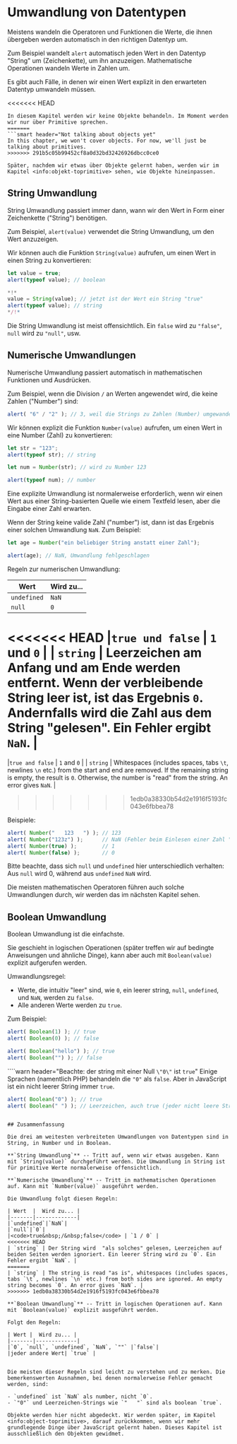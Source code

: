 # Umwandlung von Datentypen

Meistens wandeln die Operatoren und Funktionen die Werte, die ihnen übergeben werden automatisch in den richtigen Datentyp um.

Zum Beispiel wandelt `alert` automatisch jeden Wert in den Datentyp "String" um (Zeichenkette), um ihn anzuzeigen. Mathematische Operationen wandeln Werte in Zahlen um.

Es gibt auch Fälle, in denen wir einen Wert explizit in den erwarteten Datentyp umwandeln müssen.

<<<<<<< HEAD
```smart header="Noch nicht von Objekten sprechen"
In diesem Kapitel werden wir keine Objekte behandeln. Im Moment werden wir nur über Primitive sprechen.
=======
```smart header="Not talking about objects yet"
In this chapter, we won't cover objects. For now, we'll just be talking about primitives.
>>>>>>> 291b5c05b99452cf8a0d32bd32426926dbcc0ce0

Später, nachdem wir etwas über Objekte gelernt haben, werden wir im Kapitel <info:objekt-toprimitive> sehen, wie Objekte hineinpassen.
```

## String Umwandlung

String Umwandlung passiert immer dann, wann wir den Wert in Form einer Zeichenkette ("String") benötigen.

Zum Beispiel, `alert(value)` verwendet die String Umwandlung, um den Wert anzuzeigen.

Wir können auch die Funktion `String(value)` aufrufen, um einen Wert in einen String zu konvertieren:

```js run
let value = true;
alert(typeof value); // boolean

*!*
value = String(value); // jetzt ist der Wert ein String "true"
alert(typeof value); // string
*/!*
```

Die String Umwandlung ist meist offensichtlich. Ein `false` wird zu `"false"`, `null` wird zu `"null"`, usw.

## Numerische Umwandlungen

Numerische Umwandlung passiert automatisch in mathematischen Funktionen und Ausdrücken.

Zum Beispiel, wenn die Division `/` an Werten angewendet wird, die keine Zahlen ("Number") sind:

```js run
alert( "6" / "2" ); // 3, weil die Strings zu Zahlen (Number) umgewandelt werden
```

Wir können explizit die Funktion `Number(value)` aufrufen, um einen Wert in eine Number (Zahl) zu konvertieren:

```js run
let str = "123";
alert(typeof str); // string

let num = Number(str); // wird zu Number 123

alert(typeof num); // number
```

Eine explizite Umwandlung ist normalerweise erforderlich, wenn wir einen Wert aus einer String-basierten Quelle wie einem Textfeld lesen, aber die Eingabe einer Zahl erwarten.

Wenn der String keine valide Zahl ("number") ist, dann ist das Ergebnis einer solchen Umwandlung `NaN`. Zum Beispiel:

```js run
let age = Number("ein beliebiger String anstatt einer Zahl");

alert(age); // NaN, Umwandlung fehlgeschlagen
```

Regeln zur numerischen Umwandlung:

| Wert  |  Wird zu... |
|-------|-------------|
|`undefined`|`NaN`|
|`null`|`0`|
<<<<<<< HEAD
|<code>true&nbsp;und&nbsp;false</code> | `1` und `0` |
| `string` | Leerzeichen am Anfang und am Ende werden entfernt. Wenn der verbleibende String leer ist, ist das Ergebnis `0`. Andernfalls wird die Zahl aus dem String "gelesen". Ein Fehler ergibt `NaN`. |
=======
|<code>true&nbsp;and&nbsp;false</code> | `1` and `0` |
| `string` | Whitespaces (includes spaces, tabs `\t`, newlines `\n` etc.) from the start and end are removed. If the remaining string is empty, the result is `0`. Otherwise, the number is "read" from the string. An error gives `NaN`. |
>>>>>>> 1edb0a38330b54d2e1916f5193fc043e6fbbea78

Beispiele:

```js run
alert( Number("   123   ") ); // 123
alert( Number("123z") );      // NaN (Fehler beim Einlesen einer Zahl "z")
alert( Number(true) );        // 1
alert( Number(false) );       // 0
```

Bitte beachte, dass sich `null` und `undefined` hier unterschiedlich verhalten: Aus `null` wird 0, während aus `undefined` `NaN` wird.

Die meisten mathematischen Operatoren führen auch solche Umwandlungen durch, wir werden das im nächsten Kapitel sehen.

## Boolean Umwandlung

Boolean Umwandlung ist die einfachste.

Sie geschieht in logischen Operationen (später treffen wir auf bedingte Anweisungen und ähnliche Dinge), kann aber auch mit `Boolean(value)` explizit aufgerufen werden.

Umwandlungsregel:

- Werte, die intuitiv "leer" sind, wie `0`, ein leerer string, `null`, `undefined`, und `NaN`, werden zu `false`.
- Alle anderen Werte werden zu `true`.

Zum Beispiel:

```js run
alert( Boolean(1) ); // true
alert( Boolean(0) ); // false

alert( Boolean("hello") ); // true
alert( Boolean("") ); // false
```

````warn header="Beachte: der string mit einer Null `\"0\"` ist `true`"
Einige Sprachen (namentlich PHP) behandeln die `"0"` als `false`. Aber in JavaScript ist ein nicht leerer String immer `true`.

```js run
alert( Boolean("0") ); // true
alert( Boolean(" ") ); // Leerzeichen, auch true (jeder nicht leere String ist true)
```
````

## Zusammenfassung

Die drei am weitesten verbreiteten Umwandlungen von Datentypen sind in String, in Number und in Boolean.

**`String Umwandlung`** -- Tritt auf, wenn wir etwas ausgeben. Kann mit `String(value)` durchgeführt werden. Die Umwandlung in String ist für primitive Werte normalerweise offensichtlich.

**`Numerische Umwandlung`** -- Tritt in mathematischen Operationen auf. Kann mit `Number(value)` ausgeführt werden.

Die Umwandlung folgt diesen Regeln:

| Wert  |  Wird zu... |
|-------|-------------|
|`undefined`|`NaN`|
|`null`|`0`|
|<code>true&nbsp;/&nbsp;false</code> | `1 / 0` |
<<<<<<< HEAD
| `string` | Der String wird  "als solches" gelesen, Leerzeichen auf beiden Seiten werden ignoriert. Ein leerer String wird zu `0`. Ein Fehler ergibt `NaN`. |
=======
| `string` | The string is read "as is", whitespaces (includes spaces, tabs `\t`, newlines `\n` etc.) from both sides are ignored. An empty string becomes `0`. An error gives `NaN`. |
>>>>>>> 1edb0a38330b54d2e1916f5193fc043e6fbbea78

**`Boolean Umwandlung`** -- Tritt in logischen Operationen auf. Kann mit `Boolean(value)` explizit ausgeführt werden.

Folgt den Regeln:

| Wert |  Wird zu... |
|-------|-------------|
|`0`, `null`, `undefined`, `NaN`, `""` |`false`|
|jeder andere Wert| `true` |


Die meisten dieser Regeln sind leicht zu verstehen und zu merken. Die bemerkenswerten Ausnahmen, bei denen normalerweise Fehler gemacht werden, sind:

- `undefined` ist `NaN` als number, nicht `0`.
- `"0"` und Leerzeichen-Strings wie `"   "` sind als boolean `true`.

Objekte werden hier nicht abgedeckt. Wir werden später, im Kapitel <info:object-toprimitive>, darauf zurückkommen, wenn wir mehr grundlegende Dinge über JavaScript gelernt haben. Dieses Kapitel ist ausschließlich den Objekten gewidmet.
